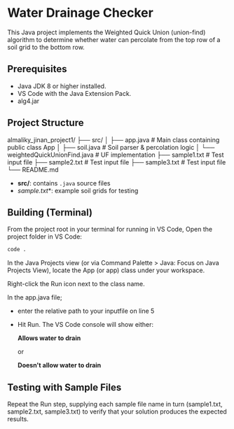 # Water Drainage Checker

This Java project implements the Weighted Quick Union (union-find) algorithm to determine whether water can percolate from the top row of a soil grid to the bottom row.

## Prerequisites

- Java JDK 8 or higher installed.  
- VS Code with the Java Extension Pack.
- alg4.jar 

## Project Structure


almaliky_jinan_project1/
├── src/
│ ├── app.java # Main class containing public class App
│ ├── soil.java # Soil parser & percolation logic
│ └── weightedQuickUnionFind.java # UF implementation
├── sample1.txt # Test input file
├── sample2.txt # Test input file
├── sample3.txt # Test input file
└── README.md


- **src/**: contains `.java` source files  
- **sample*.txt**: example soil grids for testing

## Building (Terminal)

From the project root in your terminal for 
running in VS Code, Open the project folder in VS Code:


```bash
code .
```

In the Java Projects view (or via Command Palette > Java: Focus on Java Projects View), locate the App (or app) class under your workspace.

Right-click the Run icon next to the class name.

In the app.java file; 
- enter the relative path to your inputfile on line 5 

- Hit Run. The VS Code console will show either:

    **Allows water to drain**

  or


    **Doesn't allow water to drain**


## Testing with Sample Files
Repeat the Run step, supplying each sample file name in turn (sample1.txt, sample2.txt, sample3.txt) to verify that your solution produces the expected results.

